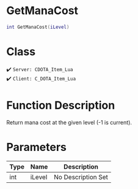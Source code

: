 # GetManaCost
```lua
int GetManaCost(iLevel)
```
# Class
✔️ `Server: CDOTA_Item_Lua`  
✔️ `Client: C_DOTA_Item_Lua`  

# Function Description
Return mana cost at the given level (-1 is current).
# Parameters
Type|Name|Description
--|--|--
int|iLevel|No Description Set

